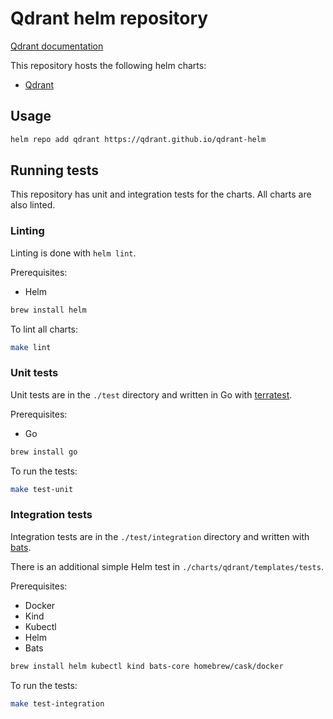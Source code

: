 # Qdrant helm repository

[Qdrant documentation](https://qdrant.tech/documentation/)

This repository hosts the following helm charts:

* [Qdrant](charts/qdrant/README.md)

## Usage

```bash
helm repo add qdrant https://qdrant.github.io/qdrant-helm
```

## Running tests

This repository has unit and integration tests for the charts. All charts are also linted.

### Linting

Linting is done with `helm lint`.

Prerequisites:

* Helm

```bash
brew install helm
```

To lint all charts:

```bash
make lint
```

### Unit tests

Unit tests are in the `./test` directory and written in Go with [terratest](https://github.com/gruntwork-io/terratest).

Prerequisites:

* Go

```bash
brew install go
```

To run the tests:

```bash
make test-unit
```

### Integration tests

Integration tests are in the `./test/integration` directory and written with [bats](https://bats-core.readthedocs.io/).

There is an additional simple Helm test in `./charts/qdrant/templates/tests`.

Prerequisites:

* Docker
* Kind
* Kubectl
* Helm
* Bats

```bash
brew install helm kubectl kind bats-core homebrew/cask/docker
```

To run the tests:

```bash
make test-integration
```
